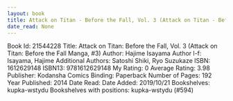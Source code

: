 ```yaml
---
layout: book
title: Attack on Titan - Before the Fall, Vol. 3 (Attack on Titan - Before the Fall Manga,  no. 3)
date_read: None
---
```


Book Id: 21544228
Title: Attack on Titan: Before the Fall, Vol. 3 (Attack on Titan: Before the Fall Manga, #3)
Author: Hajime Isayama
Author l-f: Isayama, Hajime
Additional Authors: Satoshi Shiki, Ryo Suzukaze
ISBN: 1612629148
ISBN13: 9781612629148
My Rating: 0
Average Rating: 3.98
Publisher: Kodansha Comics
Binding: Paperback
Number of Pages: 192
Year Published: 2014
Date Read: 
Date Added: 2019/10/21
Bookshelves: kupka-wstydu
Bookshelves with positions: kupka-wstydu (#594)

